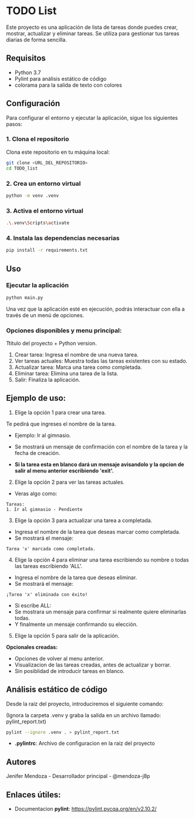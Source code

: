 # TODO List

Este proyecto es una aplicación de lista de tareas donde puedes crear, mostrar, actualizar y eliminar tareas. Se utiliza para gestionar tus tareas diarias de forma sencilla.

## Requisitos

- Python 3.7
- Pylint para análisis estático de código
- colorama para la salida de texto con colores

## Configuración

Para configurar el entorno y ejecutar la aplicación, sigue los siguientes pasos:

### 1. Clona el repositorio

Clona este repositorio en tu máquina local:

```bash
git clone <URL_DEL_REPOSITORIO>
cd TODO_list
```

### 2. Crea un entorno virtual

```bash
python -m venv .venv
```

### 3. Activa el entorno virtual

```bash
.\.venv\Scripts\activate
```

### 4. Instala las dependencias necesarias

```bash
pip install -r requirements.txt
```

## Uso

### Ejecutar la aplicación

```bash
python main.py
```

Una vez que la aplicación esté en ejecución, podrás interactuar con ella a través de un menú de opciones.

### Opciones disponibles y menu principal:

Ttitulo del proyecto + Python version.

1. Crear tarea: Ingresa el nombre de una nueva tarea.
2. Ver tareas actuales: Muestra todas las tareas existentes con su estado.
3. Actualizar tarea: Marca una tarea como completada.
4. Eliminar tarea: Elimina una tarea de la lista.
5. Salir: Finaliza la aplicación.

## Ejemplo de uso:

1. Elige la opción 1 para crear una tarea.

Te pedirá que ingreses el nombre de la tarea.
* Ejemplo: Ir al gimnasio.
- Se mostrará un mensaje de confirmación con el nombre de la tarea y la fecha de creación.

- __Si la tarea esta en blanco dará un mensaje avisandolo y la opcion de salir al menu anterior escribiendo 'exit'.__

2. Elige la opción 2 para ver las tareas actuales.

- Veras algo como:
```
Tareas:
1. Ir al gimnasio - Pendiente
```

3. Elige la opción 3 para actualizar una tarea a completada.

- Ingresa el nombre de la tarea que deseas marcar como completada.
- Se mostrará el mensaje: 
```
Tarea 'x' marcada como completada.
```

4. Elige la opción 4 para eliminar una tarea escribiendo su nombre o todas las tareas escribiendo 'ALL'.

- Ingresa el nombre de la tarea que deseas eliminar.
- Se mostrará el mensaje: 
```
¡Tarea 'x' eliminada con éxito!
```
- Si escribe ALL:
- Se mostrara un mensaje para confirmar si realmente quiere eliminarlas todas.
- Y finalmente un mensaje confirmando su elección.

5. Elige la opción 5 para salir de la aplicación.


__Opcionales creadas:__
- Opciones de volver al menu anterior.
- Visualizacion de las tareas creadas, antes de actualizar y borrar.
- Sin posiblidad de introducir tareas en blanco.



## Análisis estático de código

Desde la raiz del proyecto, introduciremos el siguiente comando:

(Ignora la carpeta .venv y graba la salida en un archivo llamado: pylint_report.txt)

```bash
pylint --ignore .venv . > pylint_report.txt
```

+ __.pylintrc__: Archivo de configuracion en la raiz del proyecto


## Autores
Jenifer Mendoza - Desarrollador principal - @mendoza-j8p

## Enlaces útiles:
- Documentacion __pylint__:
  https://pylint.pycqa.org/en/v2.10.2/